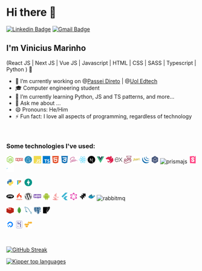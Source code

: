 <h1> Hi there 👋</h1>

[![Linkedin Badge](https://img.shields.io/badge/-LinkedIn-6633cc?style=flat-square&logo=Linkedin&logoColor=white&link=https://www.linkedin.com/in/vmarinho22/)](https://www.linkedin.com/in/vmarinho22/)
[![Gmail Badge](https://img.shields.io/badge/-vmarinho.dev@gmail.com-6633cc?style=flat-square&logo=Gmail&logoColor=white&link=mailto:vmarinho.dev@gmail.com)](mailto:vmarinho.dev@gmail.com)


<h2> I'm Vinicius Marinho</h2>
<p>(React JS | Next JS | Vue JS | Javascript | HTML | CSS | SASS | Typescript | Python ) 🚀</p>

- 🔭 I’m currently working on @[Passei Direto](https://www.passeidireto.com/) | @[Uol Edtech](https://uoledtech.com.br/)
- 🎓 Computer engineering student
- 🌱 I’m currently learning Python, JS and TS patterns, and more...
- 💬 Ask me about ...
- 😄 Pronouns: He/Him
- ⚡ Fun fact: I love all aspects of programming, regardless of technology

<br />

<h3 align="left">Some technologies I've used:</h3>
<p align="left"> 
  <img src="https://github.com/devicons/devicon/blob/master/icons/nodejs/nodejs-original.svg" alt="nodejs" width="20" height="20"/>
  <img src="https://github.com/devicons/devicon/blob/master/icons/npm/npm-original-wordmark.svg" alt="npm" width="20" height="20"/>
  <img src="https://github.com/devicons/devicon/blob/master/icons/yarn/yarn-original.svg" alt="yarn" width="20" height="20"/>
  <img src="https://github.com/devicons/devicon/blob/master/icons/javascript/javascript-plain.svg" alt="javascript" width="20" height="20"/>
  <img src="https://github.com/devicons/devicon/blob/master/icons/typescript/typescript-plain.svg" alt="typescript" width="20" height="20"/>
  <img src="https://github.com/devicons/devicon/blob/master/icons/html5/html5-plain.svg" alt="html5" width="20" height="20"/>
  <img src="https://github.com/devicons/devicon/blob/master/icons/css3/css3-plain.svg" alt="css3" width="20" height="20"/>
  <img src="https://github.com/devicons/devicon/blob/master/icons/sass/sass-original.svg" alt="sass" width="20" height="20"/>
  <img src="https://github.com/devicons/devicon/blob/master/icons/react/react-original.svg" alt="reactJs" width="20" height="20"/>
  <img src="https://github.com/devicons/devicon/blob/master/icons/nextjs/nextjs-original.svg" alt="nextJS" width="20" height="20"/>
  <img src="https://github.com/devicons/devicon/blob/master/icons/vuejs/vuejs-original.svg" alt="vueJS" width="20" height="20"/>
  <img src="https://github.com/devicons/devicon/blob/master/icons/nestjs/nestjs-plain.svg" alt="nestJS" width="20" height="20"/>
  <img src="https://github.com/devicons/devicon/blob/master/icons/express/express-original.svg" alt="expressJS" width="20" height="20"/>
  <img src="https://github.com/devicons/devicon/blob/master/icons/jest/jest-plain.svg" alt="jest" width="20" height="20"/>
  <img src="https://github.com/devicons/devicon/blob/master/icons/babel/babel-original.svg" alt="babel" width="20" height="20"/>
  <img src="https://github.com/devicons/devicon/blob/master/icons/jquery/jquery-original.svg" alt="jquery" width="20" height="20"/>
  <img src="https://github.com/devicons/devicon/blob/master/icons/sequelize/sequelize-plain.svg" alt="sequelize" width="20" height="20"/>
  <img src="https://cdn.icon-icons.com/icons2/2107/PNG/512/file_type_light_prisma_icon_130444.png" alt="prismajs" width="20" height="20"/>
  <img src="https://github.com/devicons/devicon/blob/master/icons/storybook/storybook-original.svg" alt="storybook" width="20" height="20"/>
  <img src="https://github.com/devicons/devicon/blob/master/icons/tailwindcss/tailwindcss-original-wordmark.svg" alt="tailwindcss" width="20" height="20"/>
</p>

<p align="left">
  <img src="https://github.com/devicons/devicon/blob/master/icons/python/python-original.svg" alt="Python" width="20" height="20"/>
  <img src="https://github.com/devicons/devicon/blob/master/icons/pytest/pytest-original.svg" alt="Pytest" width="20" height="20"/>
  <img src="https://github.com/devicons/devicon/blob/master/icons/fastapi/fastapi-original.svg" alt="fastAPI" width="20" height="20"/>
</p>

<p align="left">
  <img src="https://github.com/devicons/devicon/blob/master/icons/php/php-plain.svg" alt="PHP" width="20" height="20"/>
  <img src="https://github.com/devicons/devicon/blob/master/icons/codeigniter/codeigniter-plain-wordmark.svg" alt="codeigniter" width="20" height="20"/>
  <img src="https://github.com/devicons/devicon/blob/master/icons/wordpress/wordpress-plain.svg" alt="wordpress" width="20" height="20"/>
  <img src="https://github.com/devicons/devicon/blob/master/icons/woocommerce/woocommerce-original.svg" alt="woocommerce" width="20" height="20"/>
  <img src="https://github.com/devicons/devicon/blob/master/icons/android/android-original.svg" alt="android" width="20" height="20"/>
  <img src="https://github.com/devicons/devicon/blob/master/icons/java/java-plain.svg" alt="Java" width="20" height="20"/>
  <img src="https://github.com/devicons/devicon/blob/master/icons/flutter/flutter-plain.svg" alt="flutter" width="20" height="20"/>
  <img src="https://github.com/devicons/devicon/blob/master/icons/graphql/graphql-plain.svg" alt="graphql" width="20" height="20"/>
  <img src="https://github.com/devicons/devicon/blob/master/icons/jira/jira-plain.svg" alt="jira" width="20" height="20"/>
  <img src="https://github.com/devicons/devicon/blob/master/icons/docker/docker-original.svg" alt="docker" width="20" height="20"/>
  <img src="https://static-00.iconduck.com/assets.00/rabbitmq-icon-484x512-s9lfaapn.png" alt="rabbitmq" width="20" height="20"/>
</p>

<p align="left">
  <img src="https://github.com/devicons/devicon/blob/master/icons/redis/redis-original.svg" alt="Redis" width="20" height="20"/>
  <img src="https://github.com/devicons/devicon/blob/master/icons/mongodb/mongodb-original.svg" alt="mongodb" width="20" height="20"/>
  <img src="https://github.com/devicons/devicon/blob/master/icons/mysql/mysql-original.svg" alt="mysql" width="20" height="20"/>
  <img src="https://github.com/devicons/devicon/blob/master/icons/postgresql/postgresql-plain.svg" alt="postgresql" width="20" height="20"/>
  <img src="https://github.com/devicons/devicon/blob/master/icons/sqlite/sqlite-plain.svg" alt="sqlite" width="20" height="20"/>
</p>

<p align="left">
  <img src="https://github.com/devicons/devicon/blob/master/icons/digitalocean/digitalocean-original.svg" alt="digital-ocean" width="20" height="20"/>
  <img src="https://github.com/devicons/devicon/blob/master/icons/heroku/heroku-original.svg" alt="heroku" width="20" height="20"/>
  <img src="https://github.com/devicons/devicon/blob/master/icons/amazonwebservices/amazonwebservices-original.svg" alt="aws" width="20" height="20"/>
</p>

<br />

[![GitHub Streak](http://github-readme-streak-stats.herokuapp.com?user=vmarinho22&theme=transparent)](https://git.io/streak-stats)

[![Kipper top languages](https://github-readme-stats.vercel.app/api/top-langs/?username=vmarinho22&theme=tokyonight)](https://github.com/anuraghazra/github-readme-stats)
